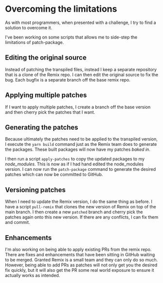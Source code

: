# Overcoming the limitations

As with most programmers, when presented with a challenge, I try to find a solution to overcome it.

I've been working on some scripts that allows me to side-step the limitations of patch-package.

## Editing the original source

Instead of patching the transpiled files, instead I keep a separate repository that is a clone of the Remix repo. I can then edit the original source to fix the bug. Each bugfix is a separate branch off the base remix repo.

## Applying multiple patches

If I want to apply multiple patches, I create a branch off the base version and then cherry pick the patches that I want.

## Generating the patches

Because ultimately the patches need to be applied to the transpiled version, I execute the `yarn build` command just as the Remix team does to generate the packages. These built packages will now have my patches _baked in_.

I then run a script `apply-patches` to copy the updated packages to my _node_modules_. This is now as if I had hand edited the node_modules version. I can now run the `patch-package` command to generate the desired patches which can now be committed to GitHub.

## Versioning patches

When I need to update the Remix version, I do the same thing as before. I have a script `pull-remix` that clones the new version of Remix on top of the main branch. I then create a new `patched` branch and cherry pick the patches again onto this new version. If there are any conflicts, I can fix them and commit.

## Enhancements

I'm also working on being able to apply existing PRs from the remix repo. There are fixes and enhancements that have been sitting in GitHub waiting to be merged. Granted Remix is a small team and they can only do so much. However, being able to add PRs as patches will not only get you the desired fix quickly, but it will also get the PR some real world exposure to ensure it actually works as intended.

